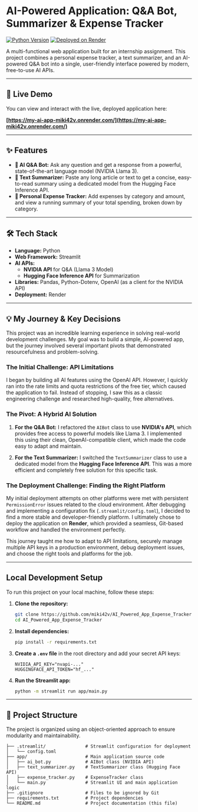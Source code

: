 # AI-Powered Application: Q&A Bot, Summarizer & Expense Tracker

[![Python Version](https://img.shields.io/badge/Python-3.9%2B-blue.svg)](https://www.python.org/)
[![Deployed on Render](https://render.com/images/deploy-to-render-button.svg)](https://render.com)

A multi-functional web application built for an internship assignment. This project combines a personal expense tracker, a text summarizer, and an AI-powered Q&A bot into a single, user-friendly interface powered by modern, free-to-use AI APIs.

---

## 🚀 Live Demo

You can view and interact with the live, deployed application here:

**[https://my-ai-app-miki42v.onrender.com/](https://my-ai-app-miki42v.onrender.com/)**

---

## ✨ Features

*   **🤖 AI Q&A Bot:** Ask any question and get a response from a powerful, state-of-the-art language model (NVIDIA Llama 3).
*   **📝 Text Summarizer:** Paste any long article or text to get a concise, easy-to-read summary using a dedicated model from the Hugging Face Inference API.
*   **💸 Personal Expense Tracker:** Add expenses by category and amount, and view a running summary of your total spending, broken down by category.

---

## 🛠️ Tech Stack

*   **Language:** Python
*   **Web Framework:** Streamlit
*   **AI APIs:**
    *   **NVIDIA API** for Q&A (Llama 3 Model)
    *   **Hugging Face Inference API** for Summarization
*   **Libraries:** Pandas, Python-Dotenv, OpenAI (as a client for the NVIDIA API)
*   **Deployment:** Render

---

## 💡 My Journey & Key Decisions

This project was an incredible learning experience in solving real-world development challenges. My goal was to build a simple, AI-powered app, but the journey involved several important pivots that demonstrated resourcefulness and problem-solving.

### The Initial Challenge: API Limitations

I began by building all AI features using the OpenAI API. However, I quickly ran into the rate limits and quota restrictions of the free tier, which caused the application to fail. Instead of stopping, I saw this as a classic engineering challenge and researched high-quality, free alternatives.

### The Pivot: A Hybrid AI Solution

1.  **For the Q&A Bot:** I refactored the `AIBot` class to use **NVIDIA's API**, which provides free access to powerful models like Llama 3. I implemented this using their clean, OpenAI-compatible client, which made the code easy to adapt and maintain.

2.  **For the Text Summarizer:** I switched the `TextSummarizer` class to use a dedicated model from the **Hugging Face Inference API**. This was a more efficient and completely free solution for this specific task.

### The Deployment Challenge: Finding the Right Platform

My initial deployment attempts on other platforms were met with persistent `PermissionError` issues related to the cloud environment. After debugging and implementing a configuration fix (`.streamlit/config.toml`), I decided to find a more stable and developer-friendly platform. I ultimately chose to deploy the application on **Render**, which provided a seamless, Git-based workflow and handled the environment perfectly.

This journey taught me how to adapt to API limitations, securely manage multiple API keys in a production environment, debug deployment issues, and choose the right tools and platforms for the job.

---

## Local Development Setup

To run this project on your local machine, follow these steps:

1.  **Clone the repository:**
    ```bash
    git clone https://github.com/miki42v/AI_Powered_App_Expense_Tracker.git
    cd AI_Powered_App_Expense_Tracker
    ```

2.  **Install dependencies:**
    ```bash
    pip install -r requirements.txt
    ```

3.  **Create a `.env` file** in the root directory and add your secret API keys:
    ```
    NVIDIA_API_KEY="nvapi-..."
    HUGGINGFACE_API_TOKEN="hf_..."
    ```

4.  **Run the Streamlit app:**
    ```bash
    python -m streamlit run app/main.py
    ```

---

## 📂 Project Structure

The project is organized using an object-oriented approach to ensure modularity and maintainability.

```/
├── .streamlit/               # Streamlit configuration for deployment
│   └── config.toml
├── app/                      # Main application source code
│   ├── ai_bot.py             # AIBot class (NVIDIA API)
│   ├── text_summarizer.py    # TextSummarizer class (Hugging Face API)
│   ├── expense_tracker.py    # ExpenseTracker class
│   └── main.py               # Streamlit UI and main application logic
├── .gitignore                # Files to be ignored by Git
├── requirements.txt          # Project dependencies
└── README.md                 # Project documentation (this file)